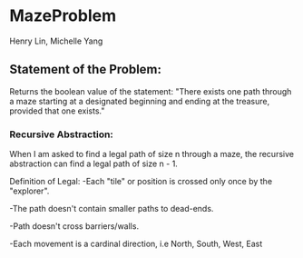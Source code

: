 # MazeProblem
Henry Lin, Michelle Yang

## Statement of the Problem:
Returns the boolean value of the statement:
"There exists one path through a maze
starting at a designated beginning
and ending at the treasure, provided that one exists."

### Recursive Abstraction:
When I am asked to find a legal path of size n through a maze,
the recursive abstraction can find a legal path of size n - 1.

Definition of Legal:
  -Each "tile" or position is crossed only once by the "explorer".
 
  -The path doesn't contain smaller paths to dead-ends.
  
  -Path doesn't cross barriers/walls.
  
  -Each movement is a cardinal direction, i.e North, South, West, East
